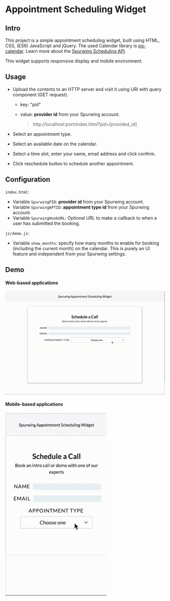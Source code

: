 # Appointment Scheduling Widget

## Intro
This project is a simple appointment scheduling widget, built using HTML, CSS, (ES6) JavaScript and jQuery. The used Calendar library is [pg-calendar](https://github.com/KennethanCeyer/pg-calendar). Learn more about the [Spurwing Scheduling API](https://github.com/Spurwingio/Appointment-Scheduling-API).

This widget supports responsive display and mobile environment.

## Usage
- Upload the contents to an HTTP server and visit it using URI with query component (GET request). 
	- key: "pid"
	- value: **provider id**  from your Spurwing account.

		> http://localhost:port/index.html?pid=[provided_id]

- Select an appointment type.
- Select an available date on the calendar.
- Select a time slot, enter your name, email address and click confirm.
- Click reschedule button to schedule another appointment.

## Configuration

`index.html`:

 - Variable `SpurwingPID`: **provider id**  from your Spurwing account.
 - Variable `SpurwingAPTID`: **appointment type id** from your Spurwing account. 
 - Variable `SpurwingHookURL`: Optional URL to make a callback to when a user has submitted the booking.

`js/demo.js`:

 - Variable `show_months`: specify how many months to enable for booking (including the current month) on the calendar. This is purely an UI feature and independent from your Spurwing settings.

## Demo
#### Web-based applications
<!--![Laptop Deomo](laptops.gif)-->
<img src="laptops.gif" width="640"/>

#### Mobile-based applications
<!--![Mobile Deomo](mobile.gif)-->
<img src="mobile.gif" width="320"/>

